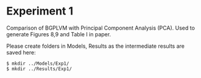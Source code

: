# Experiment 1

Comparison of BGPLVM with Principal Component Analysis (PCA). Used to generate Figures 8,9 and Table I in paper.

Please create folders in Models, Results as the intermediate results are saved here:
```
$ mkdir ../Models/Exp1/
$ mkdir ../Results/Exp1/
```
